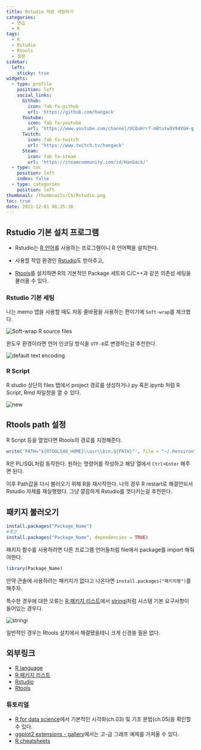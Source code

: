 ```yaml
---
title: Rstudio 처음 세팅하기
categories:
  - 연습
  - R
tags:
  - R
  - Rstudio
  - Rtools
  - 설정
sidebar:
  left:
    sticky: true
widgets:
  - type: profile
    position: left
    social_links:
      Github:
        icon: fab fa-github
        url: 'https://github.com/hangack'
      Youtube:
        icon: fab fa-youtube
        url: 'https://www.youtube.com/channel/UCQuHrr7-mBtutw9V94XGH-g'
      Twitch:
        icon: fab fa-twitch
        url: 'https://www.twitch.tv/hangack'
      Steam:
        icon: fab fa-steam
        url: 'https://steamcommunity.com/id/HanGack/'
  - type: toc
    position: left
    index: false
  - type: categories
    position: left
thumbnail: /thumbnails/CS/Rstudio.png
toc: true
date: 2021-12-01 06:35:30
---
```

  

## Rstudio 기본 설치 프로그램
  
 - Rstudio는 [R 언어](https://cran.r-project.org/bin/windows/base/)를 사용하는 프로그램이니 R 언어팩을 설치한다.

 - 사용할 작업 환경인 [Rstudio](https://www.rstudio.com/products/rstudio/download/#download)도 받아주고,

 - [Rtools](https://cran.r-project.org/bin/windows/Rtools/)를 설치하면 R의 기본적인 Package 세트와 C/C++과 같은 의존성 세팅을 불러올 수 있다.


### Rstudio 기본 세팅

나는 memo 앱을 사용할 때도 자동 줄바꿈을 사용하는 편이기에 `Soft-wrap`를 체크했다.

![Soft-wrap R source files](\images\2112\R-download\soft-warp.png)

윈도우 환경이라면 언어 인코딩 방식을 `UTF-8`로 변경하는걸 추천한다.

![default text encoding](\images\2112\R-download\encoding.png)


### R Script

R studio 상단의 files 탭에서 project 경로를 생성하거나 py 혹은 ipynb 처럼 R Script, Rmd 파일창을 열 수 있다.

![new](\images\2112\R-download\files.png)



## Rtools path 설정

R Script 등을 열었다면 Rtools의 경로를 지정해준다.

```R
write('PATH="${RTOOLS40_HOME}\\usr\\bin;${PATH}"', file = "~/.Renviron", append = TRUE)
```

R은 PL/SQL처럼 동작한다. 원하는 명령어를 작성하고 해당 열에서 `Ctrl+Enter` 해주면 된다.


이후 Path값을 다시 불러오기 위해 R을 재시작한다. 나의 경우 R restart로 해결안되서 Rstudio 자체를 재실행했다.
그냥 깔끔하게 Rstudio를 껏다키는걸 추천한다.


## 패키지 불러오기

```R
install.packages("Package_Name")
#혹은
install.packages("Package_Name", dependencies = TRUE)
```


패키지 함수를 사용하려면 다른 프로그램 언어들처럼 file에서 package를 import 해줘야한다.

```R
library(Package_Name)
```

만약 콘솔에 사용하려는 패키지가 없다고 나온다면 `install.packages("패키지명")`를 해주자.

특수한 경우에 대한 오류는 [R 패키지 리스트](https://cran.r-project.org/web/packages/available_packages_by_date.html)에서 [stringi](https://cran.r-project.org/web/packages/stringi/index.html)처럼 시스템 기본 요구사항이 들어있는 경우다.

![stringi](\images\2112\R-download\stringi.png)

일반적인 경우는 Rtools 설치에서 해결됐을테니 크게 신경쓸 필욘 없다.



## 외부링크
 - [R language](https://cran.r-project.org/bin/windows/base/)
 - [R 패키지 리스트](https://cran.r-project.org/web/packages/available_packages_by_date.html)
 - [Rstudio](https://www.rstudio.com/products/rstudio/download/#download)
 - [Rtools](https://cran.r-project.org/bin/windows/Rtools/)

### 튜토리얼
 - [R for data science](https://r4ds.had.co.nz/)에서 기본적인 시각화(ch.03) 및 기초 문법(ch.05)을 확인할 수 있다.
 - [ggplot2 extensions - gallery](https://exts.ggplot2.tidyverse.org/gallery/)에서는 고-급 그래프 예제를 가져올 수 있다.
 - [R cheatsheets](https://www.rstudio.com/resources/cheatsheets/)